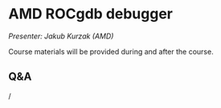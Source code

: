 # AMD ROCgdb debugger

<!-- Cannot do in full italics as the ã is misplaced which is likely an mkdocs bug. -->
*Presenter: Jakub Kurzak (AMD)*

Course materials will be provided during and after the course.

<!--
<video src="https://462000265.lumidata.eu/4day-20231003/recordings/3_07_AMD_ROCgdb_Debugger.mp4" controls="controls">
</video>

-   [Slides on the web](https://462000265.lumidata.eu/4day-20231003/files/LUMI-4day-20231003-3_07_AMD_ROCgdb_Debugger.pdf)

-   Slides available on LUMI as:
    -   `/appl/local/training/4day-20231003/files/LUMI-4day-20231003-3_07_AMD_ROCgdb_Debugger.pdf`
    -   `/project/project_465000524/slides/AMD/session-2-rocgdb-tutorial.pdf` (temporary, for the lifetime of the project)

-   Video also available on LUMI as
    `/appl/local/training/4day-20231003/recordings/3_07_AMD_ROCgdb_Debugger.mp4`
-->

## Q&A

/
